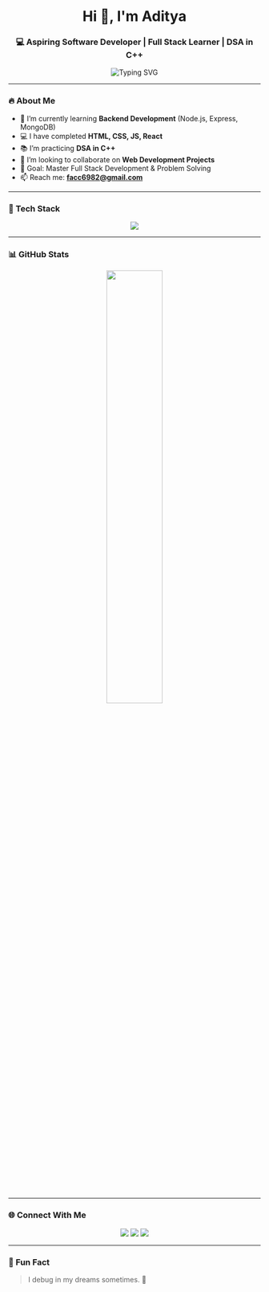 <!-- GitHub Profile README -->

<h1 align="center">Hi 👋, I'm Aditya</h1>
<h3 align="center">💻 Aspiring Software Developer | Full Stack Learner | DSA in C++</h3>

<p align="center">
  <img src="https://readme-typing-svg.herokuapp.com?font=Fira+Code&weight=500&size=24&pause=1000&color=00C2FF&center=true&vCenter=true&width=435&lines=DSA+%7C+Full+Stack+Developer;Learning+C%2B%2B%2C+Node.js%2C+MongoDB;React+%7C+JavaScript+%7C+HTML+%7C+CSS" alt="Typing SVG" />
</p>

---

### 🔥 About Me
- 🌱 I’m currently learning **Backend Development** (Node.js, Express, MongoDB)
- 💻 I have completed **HTML, CSS, JS, React**
- 📚 I’m practicing **DSA in C++**
- 👯 I’m looking to collaborate on **Web Development Projects**
- 🎯 Goal: Master Full Stack Development & Problem Solving
- 📫 Reach me: **facc6982@gmail.com**

---

### 🧰 Tech Stack
<p align="center">
  <img src="https://skillicons.dev/icons?i=html,css,js,react,tailwind,nodejs,express,mongodb,cpp" />
</p>

---

### 📊 GitHub Stats
<p align="center">
  <img src="https://github-readme-stats.vercel.app/api?username=RED17exe&show_icons=true&theme=tokyonight&hide_border=false" width="47%" />
 

</p>


---

### 🌐 Connect With Me
<p align="center">
  <a href="https://github.com/RED17exe" target="_blank"><img src="https://img.shields.io/badge/GitHub-000?style=for-the-badge&logo=github&logoColor=white" /></a>
  <a href="https://www.linkedin.com/in/aditya-shankar-lal-48b354320/" target="_blank"><img src="https://img.shields.io/badge/LinkedIn-0A66C2?style=for-the-badge&logo=linkedin&logoColor=white" /></a>
  <a href="facc6982@gmail.com"><img src="https://img.shields.io/badge/Gmail-D14836?style=for-the-badge&logo=gmail&logoColor=white" /></a>
</p>

---

### 🧠 Fun Fact
> I debug in my dreams sometimes. 🤯  
